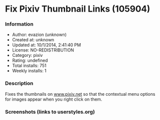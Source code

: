 # Fix Pixiv Thumbnail Links (105904)

### Information
- Author: evazion (unknown)
- Created at: unknown
- Updated at: 10/1/2014, 2:41:40 PM
- License: NO-REDISTRIBUTION
- Category: pixiv
- Rating: undefined
- Total installs: 751
- Weekly installs: 1


### Description
Fixes the thumbnails on www.pixiv.net so that the contextual menu options for images appear when you right click on them.


### Screenshots (links to userstyles.org)



